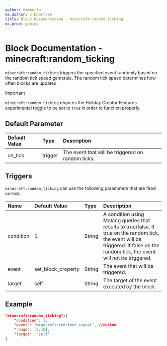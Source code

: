 ```yaml
---
author: mammerla
ms.author: v-bbortree
title: Block Documentation - minecraft:random_ticking
ms.prod: gaming
---
```


# Block Documentation - minecraft:random_ticking

`minecraft:random_ticking`  triggers the specified event randomly based on the random tick speed gamerule. The random tick speed determines how often blocks are updated.

>[!IMPORTANT]
> `minecraft:random_ticking` requires the Holiday Creator Features experimental toggle to be set to `true` in order to function properly.

## Default Parameter

|Default Value|Type | Description |
|:----|:----|:----|
|on_tick| trigger | The event that will be triggered on random ticks. |

## Triggers

`minecraft:random_ticking` can use the following parameters that are fired on-tick.


|Name |Default Value  |Type  |Description  |
|:----------|:----------|:----------|:----------|
|condition| 1| String|  A condition using Molang queries that results to true/false. If true on the random tick, the event will be triggered. If false on the random tick, the event will not be triggered. |
|event| set_block_property| String|  The event that will be triggered. |
|target| self| String| The target of the event executed by the block |

## Example

```json
"minecraft:random_ticking":{
    "condition": 1,
    "event": "minecraft:redstone_signal", //custom
    "range": [5,10],
    "target": "self"
}
```

